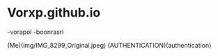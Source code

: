 # Vorxp.github.io

-vorapol
-boonrasri

(Me)(img/IMG_8299_Original.jpeg)
(AUTHENTICATION)(authentication)
